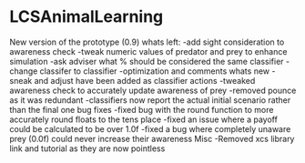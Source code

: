 # LCSAnimalLearning
New version of the prototype (0.9)
whats left:
-add sight consideration to awareness check
-tweak numeric values of predator and prey to enhance simulation
-ask adviser what % should be considered the same classifier
-change classifer to classifier
-optimization and comments
whats new
-sneak and adjust have been added as classifier actions
-tweaked awareness check to accurately update awareness of prey
-removed pounce as it was redundant
-classifiers now report the actual initial scenario rather than the final one
bug fixes
-fixed bug with the round function to more accurately round floats to the tens place
-fixed an issue where a payoff could be calculated to be over 1.0f
-fixed a bug where completely unaware prey (0.0f) could never increase their awareness
Misc
-Removed xcs library link and tutorial as they are now pointless
